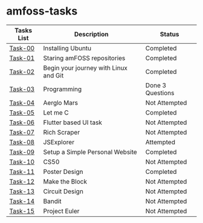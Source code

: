 # amfoss-tasks
**Tasks List**|**Description**|**Status**
--------------|---------------|---------------
[Task-00](https://github.com/0Amruth0/amFoss-tasks/tree/master/task-00)|Installing Ubuntu|Completed
[Task-01](https://github.com/0Amruth0/amFoss-tasks/tree/master/task-01)|Staring amFOSS repositories|Completed
[Task-02](https://github.com/0Amruth0/amFoss-tasks/tree/master/task-02)|Begin your journey with Linux and Git|Completed
[Task-03](https://github.com/0Amruth0/amFoss-tasks/tree/master/task-03)|Programming|Done 3 Questions
[Task-04](https://github.com/0Amruth0/amFoss-tasks/tree/master/task-04)|Aerglo Mars|Not Attempted
[Task-05](https://github.com/0Amruth0/amFoss-tasks/tree/master/task-05)|Let me C|Completed
[Task-06](https://github.com/0Amruth0/amFoss-tasks/tree/master/task-06)|Flutter based UI task|Not Attempted
[Task-07](https://github.com/0Amruth0/amFoss-tasks/tree/master/task-07)|Rich Scraper|Not Attempted
[Task-08](https://github.com/0Amruth0/amFoss-tasks/tree/master/task-08)|JSExplorer|Attempted
[Task-09](https://github.com/0Amruth0/amFoss-tasks/tree/master/task-09)|Setup a Simple Personal Website|Completed
[Task-10](https://github.com/0Amruth0/amFoss-tasks/tree/master/task-10)|CS50|Not Attempted 
[Task-11](https://github.com/0Amruth0/amFoss-tasks/tree/master/task-11)|Poster Design|Completed
[Task-12](https://github.com/0Amruth0/amFoss-tasks/tree/master/task-12)|Make the Block|Not Attempted 
[Task-13](https://github.com/0Amruth0/amFoss-tasks/tree/master/task-13)|Circuit Design|Not Attempted
[Task-14](https://github.com/0Amruth0/amFoss-tasks/tree/mastertask-14)|Bandit|Not Attempted
[Task-15](https://github.com/0Amruth0/amFoss-tasks/tree/master/task-15)|Project Euler|Not Attempted
